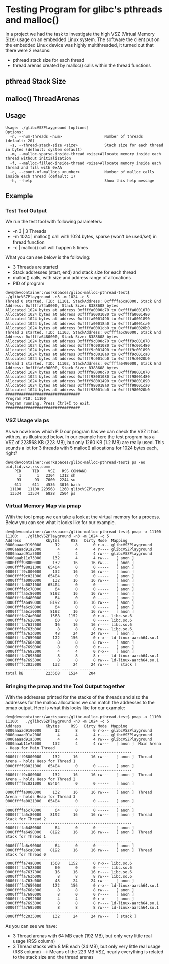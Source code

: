 # Testing Program for glibc's pthreads and malloc()

In a project we had the task to investigate the high VSZ (Virtual Memory Size) usage on an embedded Linux system.
The software the client put on the embedded Linux device was highly multithreaded, it turned out that there were 2 reasons:
- pthread stack size for each thread
- thread arenas created by malloc() calls within the thread functions

## pthread Stack Size

## malloc() ThreadArenas


## Usage
```
Usage: ./glibcVSZPlayground [options]
Options:
  -n, --num-threads <num>                   Number of threads (default: 20)
  -s, --thread-stack-size <size>            Stack size for each thread in bytes (default: system default)
  -m, --malloc-sparse-inside-thread <size>Allocate memory inside each thread without initialization
  -f, --malloc-filled-inside-thread <size>Allocate memory inside each thread and fill with 0xAA
  -c, --count-of-mallocs <number>           Number of malloc calls inside each thread (default: 1)
  -h, --help                                Show this help message
```

## Example
### Test Tool Output
We run the test tool with following parameters:
- -n 3    | 3 Threads
- -m 1024 | malloc() call with 1024 bytes, sparse (won't be used/set) in thread function
- -c      | malloc() call will happen 5 times

What you can see below is the following:
- 3 Threads are started
- Stack addresses (start, end) and stack size for each thread
- malloc() calls, with size and address range of allocations
- PID of program

```
dev@devcontainer:/workspaces/glibc-malloc-pthread-test$ ./glibcVSZPlayground -n3 -m 1024 -c 5
Thread 0 started. TID: 11101, StackAddress: 0xffffa6ca0000, Stack End Address: 0xffffa74a0000, Stack Size: 8388608 bytes
Allocated 1024 bytes at address 0xffffa0000c70 to 0xffffa0001070
Allocated 1024 bytes at address 0xffffa0001080 to 0xffffa0001480
Allocated 1024 bytes at address 0xffffa0001490 to 0xffffa0001890
Allocated 1024 bytes at address 0xffffa00018a0 to 0xffffa0001ca0
Allocated 1024 bytes at address 0xffffa0001cb0 to 0xffffa00020b0
Thread 2 started. TID: 11103, StackAddress: 0xffffa5c80000, Stack End Address: 0xffffa6480000, Stack Size: 8388608 bytes
Allocated 1024 bytes at address 0xffff9c000c70 to 0xffff9c001070
Allocated 1024 bytes at address 0xffff9c001080 to 0xffff9c001480
Allocated 1024 bytes at address 0xffff9c001490 to 0xffff9c001890
Allocated 1024 bytes at address 0xffff9c0018a0 to 0xffff9c001ca0
Allocated 1024 bytes at address 0xffff9c001cb0 to 0xffff9c0020b0
Thread 1 started. TID: 11102, StackAddress: 0xffffa6490000, Stack End Address: 0xffffa6c90000, Stack Size: 8388608 bytes
Allocated 1024 bytes at address 0xffff98000c70 to 0xffff98001070
Allocated 1024 bytes at address 0xffff98001080 to 0xffff98001480
Allocated 1024 bytes at address 0xffff98001490 to 0xffff98001890
Allocated 1024 bytes at address 0xffff980018a0 to 0xffff98001ca0
Allocated 1024 bytes at address 0xffff98001cb0 to 0xffff980020b0
#################################
Program PID: 11100
Program running. Press Ctrl+C to exit.
#################################
```

### VSZ Usage via ps
As we now know which PID our program has we can check the VSZ it has with ps, as illustrated below. 
In our example here the test program has a VSZ of 223568 KB (223 MB), but only 1260 KB (1.2 MB) are really used. 
This sounds a lot for 3 threads with 5 malloc() allocations for 1024 bytes each, right?
```
dev@devcontainer:/workspaces/glibc-malloc-pthread-test$ ps -eo pid,tid,vsz,rss,comm
    PID     TID    VSZ   RSS COMMAND
      1       1   2304  1312 sh
     93      93   7000  2244 su
    611     611   4536  3016 bash
  11100   11100 223568  1260 glibcVSZPlaygro
  13534   13534   6828  2504 ps
```

### Virtual Memory Map via pmap
With the tool pmap we can take a look at the virtual memory for a process. 
Below you can see what it looks like for our example.
```
dev@devcontainer:/workspaces/glibc-malloc-pthread-test$ pmap -x 11100
11100:   ./glibcVSZPlayground -n3 -m 1024 -c 5
Address           Kbytes     RSS   Dirty Mode  Mapping
0000aaaad9190000      12       8       0 r-x-- glibcVSZPlayground
0000aaaad91a2000       4       4       4 r---- glibcVSZPlayground
0000aaaad91a3000       4       4       4 rw--- glibcVSZPlayground
0000aaab11e73000     132       4       4 rw---   [ anon ]
0000ffff98000000     132      16      16 rw---   [ anon ]
0000ffff98021000   65404       0       0 -----   [ anon ]
0000ffff9c000000     132      16      16 rw---   [ anon ]
0000ffff9c021000   65404       0       0 -----   [ anon ]
0000ffffa0000000     132      16      16 rw---   [ anon ]
0000ffffa0021000   65404       0       0 -----   [ anon ]
0000ffffa5c70000      64       0       0 -----   [ anon ]
0000ffffa5c80000    8192      16      16 rw---   [ anon ]
0000ffffa6480000      64       0       0 -----   [ anon ]
0000ffffa6490000    8192      16      16 rw---   [ anon ]
0000ffffa6c90000      64       0       0 -----   [ anon ]
0000ffffa6ca0000    8192      16      16 rw---   [ anon ]
0000ffffa74a0000    1568    1152       0 r-x-- libc.so.6
0000ffffa7628000      60       0       0 ----- libc.so.6
0000ffffa7637000      16      16      16 r---- libc.so.6
0000ffffa763b000       8       8       8 rw--- libc.so.6
0000ffffa763d000      48      24      24 rw---   [ anon ]
0000ffffa7659000     172     156       0 r-x-- ld-linux-aarch64.so.1
0000ffffa768e000       8       8       8 rw---   [ anon ]
0000ffffa7690000       8       0       0 r----   [ anon ]
0000ffffa7692000       4       4       0 r-x--   [ anon ]
0000ffffa7693000       8       8       8 r---- ld-linux-aarch64.so.1
0000ffffa7695000       8       8       8 rw--- ld-linux-aarch64.so.1
0000ffffc2035000     132      24      24 rw---   [ stack ]
---------------- ------- ------- -------
total kB          223568    1524     204
```

### Bringing the pmap and the Tool Output together
With the addresses printed for the stacks of the threads and also the addresses for the malloc allocations we can match the addresses to the pmap output.
Here is what this looks like for our example:
```
dev@devcontainer:/workspaces/glibc-malloc-pthread-test$ pmap -x 11100
11100:   ./glibcVSZPlayground -n3 -m 1024 -c 5
Address           Kbytes     RSS   Dirty Mode  Mapping
0000aaaad9190000      12       8       0 r-x-- glibcVSZPlayground
0000aaaad91a2000       4       4       4 r---- glibcVSZPlayground
0000aaaad91a3000       4       4       4 rw--- glibcVSZPlayground
0000aaab11e73000     132       4       4 rw---   [ anon ]  Main Arena - Heap for Main Thread
--------------------------------------------------------
0000ffff98000000     132      16      16 rw---   [ anon ]  Thread Arena - holds Heap for Thread 1
0000ffff98021000   65404       0       0 -----   [ anon ]
--------------------------------------------------------
0000ffff9c000000     132      16      16 rw---   [ anon ]  Thread Arena - holds Heap for Thread 2
0000ffff9c021000   65404       0       0 -----   [ anon ]
--------------------------------------------------------
0000ffffa0000000     132      16      16 rw---   [ anon ]  Thread Arena - holds Heap for Thread 3
0000ffffa0021000   65404       0       0 -----   [ anon ]
--------------------------------------------------------
0000ffffa5c70000      64       0       0 -----   [ anon ]
0000ffffa5c80000    8192      16      16 rw---   [ anon ]  Thread Stack for Thread 2
--------------------------------------------------------
0000ffffa6480000      64       0       0 -----   [ anon ]
0000ffffa6490000    8192      16      16 rw---   [ anon ]  Thread Stack for Thread 1
--------------------------------------------------------
0000ffffa6c90000      64       0       0 -----   [ anon ]
0000ffffa6ca0000    8192      16      16 rw---   [ anon ]  Thread Stack for Thread 0
--------------------------------------------------------
0000ffffa74a0000    1568    1152       0 r-x-- libc.so.6
0000ffffa7628000      60       0       0 ----- libc.so.6
0000ffffa7637000      16      16      16 r---- libc.so.6
0000ffffa763b000       8       8       8 rw--- libc.so.6
0000ffffa763d000      48      24      24 rw---   [ anon ]
0000ffffa7659000     172     156       0 r-x-- ld-linux-aarch64.so.1
0000ffffa768e000       8       8       8 rw---   [ anon ]
0000ffffa7690000       8       0       0 r----   [ anon ]
0000ffffa7692000       4       4       0 r-x--   [ anon ]
0000ffffa7693000       8       8       8 r---- ld-linux-aarch64.so.1
0000ffffa7695000       8       8       8 rw--- ld-linux-aarch64.so.1
--------------------------------------------------------
0000ffffc2035000     132      24      24 rw---   [ stack ]
```
As you can see we have:
- 3 Thread arenas with 64 MB each (192 MB), but only very little real usage (RSS column)
- 3 Thread stacks with 8 MB each (24 MB), but only very little real usage (RSS column)
--> Means of the 223 MB VSZ, nearly everything is related to the stack size and the thread arenas
